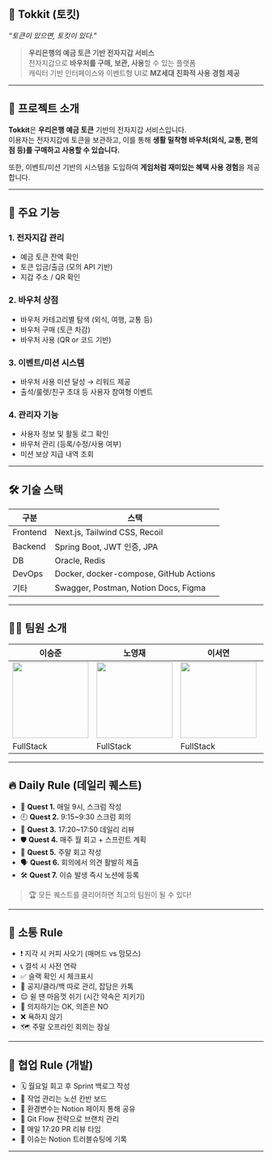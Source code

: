 ## 🐰 Tokkit (토킷)  
_“토큰이 있으면, 토킷이 있다.”_

> **우리은행의 예금 토큰 기반 전자지갑 서비스**  
> 전자지갑으로 **바우처를 구매, 보관, 사용**할 수 있는 플랫폼  
> 캐릭터 기반 인터페이스와 이벤트형 UI로 **MZ세대 친화적 사용 경험 제공**

---

## 📌 프로젝트 소개

**Tokkit**은 **우리은행 예금 토큰** 기반의 전자지갑 서비스입니다.  
이용자는 전자지갑에 토큰을 보관하고, 이를 통해 **생활 밀착형 바우처(외식, 교통, 편의점 등)를 구매하고 사용할 수 있습니다.**

또한, 이벤트/미션 기반의 시스템을 도입하여 **게임처럼 재미있는 혜택 사용 경험**을 제공합니다.

---

## 🎯 주요 기능

### 1. 전자지갑 관리
- 예금 토큰 잔액 확인
- 토큰 입금/출금 (모의 API 기반)
- 지갑 주소 / QR 확인

### 2. 바우처 상점
- 바우처 카테고리별 탐색 (외식, 여행, 교통 등)
- 바우처 구매 (토큰 차감)
- 바우처 사용 (QR or 코드 기반)

### 3. 이벤트/미션 시스템
- 바우처 사용 미션 달성 → 리워드 제공
- 출석/룰렛/친구 초대 등 사용자 참여형 이벤트

### 4. 관리자 기능
- 사용자 정보 및 활동 로그 확인
- 바우처 관리 (등록/수정/사용 여부)
- 미션 보상 지급 내역 조회

---

## 🛠️ 기술 스택

| 구분 | 스택 |
|------|------|
| Frontend | Next.js, Tailwind CSS, Recoil |
| Backend | Spring Boot, JWT 인증, JPA |
| DB | Oracle, Redis |
| DevOps | Docker, docker-compose, GitHub Actions |
| 기타 | Swagger, Postman, Notion Docs, Figma |

---



## 👨‍💻 팀원 소개
| 이승준 | 노영재 | 이서연 | 조윤주 | 이정민 |
| --- | --- | --- | --- | --- |
| <img src="https://avatars.githubusercontent.com/sengjun0624" width="150" height="150"> | <img src="https://avatars.githubusercontent.com/YoungjaeRo" width="150" height="150"> | <img src="https://avatars.githubusercontent.com/u/90055686?v=4" width="150" height="150"> | <img src="https://avatars.githubusercontent.com/u/155442976?v=4" width="150" height="150"> | <img src="https://avatars.githubusercontent.com/jeongmin07262" width="150" height="150"> |
| FullStack | FullStack | FullStack | FullStack | FullStack |
---


  
## 🔥 Daily Rule (데일리 퀘스트)

- 📜 **Quest 1.** 매일 9시, 스크럼 작성
- 🕘 **Quest 2.** 9:15~9:30 스크럼 회의
- 🎯 **Quest 3.** 17:20~17:50 데일리 리뷰
- 🛡 **Quest 4.** 매주 월 회고 + 스프린트 계획
- 📖 **Quest 5.** 주말 회고 작성
- 🗣 **Quest 6.** 회의에서 의견 활발히 제출
- 🛠 **Quest 7.** 이슈 발생 즉시 노션에 등록

> 🏆 모든 퀘스트를 클리어하면 최고의 팀원이 될 수 있다!

---

## 🐰 소통 Rule

- ❗ 지각 시 커피 사오기 (매머드 vs 맘모스)
- 📞 결석 시 사전 연락
- ✅ 슬랙 확인 시 체크표시
- 💬 공지/클라/백 따로 관리, 잡담은 카톡
- 😌 쉴 땐 마음껏 쉬기 (시간 약속은 지키기)
- 🤝 의지하기는 OK, 의존은 NO
- ❌ 욕하지 않기
- 🗺 주말 오프라인 회의는 잠실

---

## 🔧 협업 Rule (개발)

- 🗓 월요일 회고 후 Sprint 백로그 작성
- 📅 작업 관리는 노션 칸반 보드
- 🔐 환경변수는 Notion 페이지 통해 공유
- 🔁 Git Flow 전략으로 브랜치 관리
- 📝 매일 17:20 PR 리뷰 타임
- 🐞 이슈는 Notion 트러블슈팅에 기록

---
